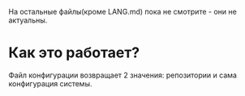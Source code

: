 На остальные файлы(кроме LANG.md) пока не смотрите - они не актуальны.

# Как это работает?

Файл конфигурации возвращает 2 значения: репозитории и сама конфигурация системы.
